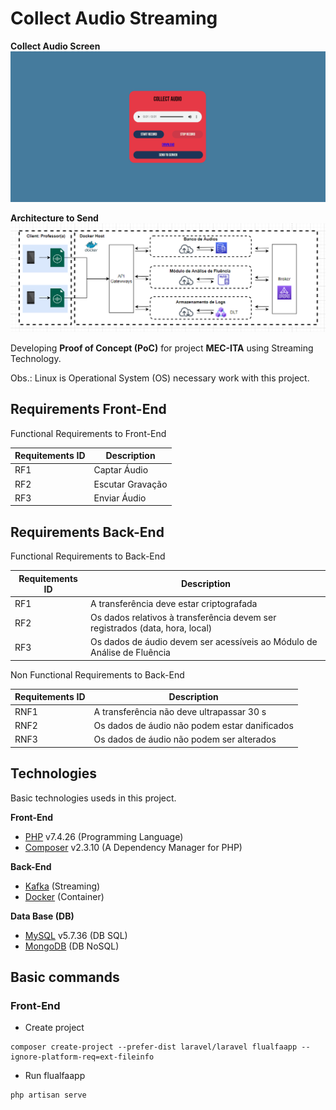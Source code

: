 # Collect Audio Streaming

**Collect Audio Screen**
![](img/screen.png)

**Architecture to Send**
![](img/architecture-streaming.png)

Developing **Proof of Concept (PoC)** for project **MEC-ITA** using Streaming Technology.

Obs.: Linux is Operational System (OS) necessary work with this project.

## Requirements Front-End

Functional Requirements to Front-End

| Requitements ID  | Description  |
|---|---|
|  RF1 | Captar Áudio  |
|  RF2 | Escutar Gravação  |
|  RF3 | Enviar Áudio  |

## Requirements Back-End

Functional Requirements to Back-End

| Requitements ID  | Description  |
|---|---|
|  RF1 | A transferência deve estar criptografada  |
|  RF2 | Os dados relativos à transferência devem ser registrados (data, hora, local)  |
|  RF3 | Os dados de áudio devem ser acessíveis ao Módulo de Análise de Fluência  |

Non Functional Requirements to Back-End

| Requitements ID  | Description  |
|---|---|
|  RNF1 | A transferência não deve ultrapassar 30 s  |
|  RNF2 | Os dados de áudio não podem estar danificados  |
|  RNF3 | Os dados de áudio não podem ser alterados  |

## Technologies

Basic technologies useds in this project.

**Front-End**

* [PHP](https://www.php.net/) v7.4.26 (Programming Language)
* [Composer](https://getcomposer.org/) v2.3.10 (A Dependency Manager for PHP)

**Back-End**

* [Kafka](https://kafka.apache.org/) (Streaming)
* [Docker](https://www.docker.com/) (Container)

**Data Base (DB)**

* [MySQL](https://www.mysql.com/) v5.7.36 (DB SQL)
* [MongoDB](https://www.mongodb.com/) (DB NoSQL)

## Basic commands

### Front-End

* Create project

```shell
composer create-project --prefer-dist laravel/laravel flualfaapp --ignore-platform-req=ext-fileinfo
```

* Run flualfaapp

```
php artisan serve
```

